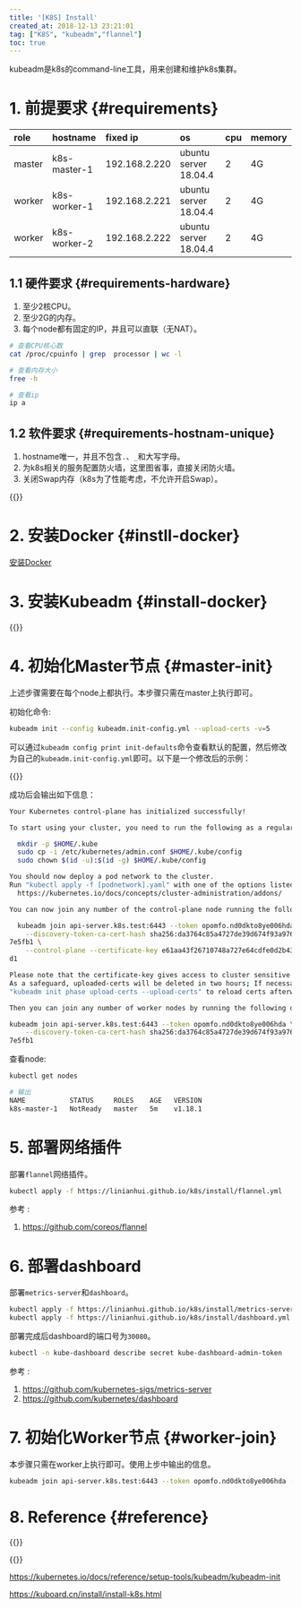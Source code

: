 ```yaml
---
title: '[K8S] Install'
created_at: 2018-12-13 23:21:01
tag: ["K8S", "kubeadm","flannel"]
toc: true
---
```


kubeadm是k8s的command-line工具，用来创建和维护k8s集群。

# 1. 前提要求 {#requirements}

| role   | hostname     | fixed ip      | os                    | cpu  | memory |
| :----- | :----------- | :------------ | :-------------------- | :--- | :----- |
| master | k8s-master-1 | 192.168.2.220 | ubuntu server 18.04.4 | 2    | 4G     |
| worker | k8s-worker-1 | 192.168.2.221 | ubuntu server 18.04.4 | 2    | 4G     |
| worker | k8s-worker-2 | 192.168.2.222 | ubuntu server 18.04.4 | 2    | 4G     |

## 1.1 硬件要求 {#requirements-hardware}

1. 至少2核CPU。
2. 至少2G的内存。
3. 每个node都有固定的IP，并且可以直联（无NAT）。

```bash
# 查看CPU核心数
cat /proc/cpuinfo | grep  processor | wc -l

# 查看内存大小
free -h

# 查看ip
ip a
```

## 1.2 软件要求 {#requirements-hostnam-unique} 

1. hostname唯一，并且不包含`.`、`_`和大写字母。
2. 为k8s相关的服务配置防火墙，这里图省事，直接关闭防火墙。
3. 关闭Swap内存（k8s为了性能考虑，不允许开启Swap）。

{{<highlight-file file="1.prerequisites.sh" lang="bash">}}


# 2. 安装Docker {#instll-docker}

[安装Docker][docker-install]

# 3. 安装Kubeadm {#install-docker}

{{<highlight-file file="2.kubeadm.install.sh" lang="bash">}}

# 4. 初始化Master节点 {#master-init}

上述步骤需要在每个node上都执行。本步骤只需在master上执行即可。

初始化命令:
```bash
kubeadm init --config kubeadm.init-config.yml --upload-certs -v=5
```

可以通过`kubeadm config print init-defaults`命令查看默认的配置，然后修改为自己的`kubeadm.init-config.yml`即可。以下是一个修改后的示例：

{{<highlight-file file="kubeadm.init-config.yml" lang="yml">}}

成功后会输出如下信息：
```bash
Your Kubernetes control-plane has initialized successfully!

To start using your cluster, you need to run the following as a regular user:

  mkdir -p $HOME/.kube
  sudo cp -i /etc/kubernetes/admin.conf $HOME/.kube/config
  sudo chown $(id -u):$(id -g) $HOME/.kube/config

You should now deploy a pod network to the cluster.
Run "kubectl apply -f [podnetwork].yaml" with one of the options listed at:
  https://kubernetes.io/docs/concepts/cluster-administration/addons/

You can now join any number of the control-plane node running the following command on each as root:

  kubeadm join api-server.k8s.test:6443 --token opomfo.nd0dkto8ye006hda \
    --discovery-token-ca-cert-hash sha256:da3764c85a4727de39d674f93a976c617f15f49ca11b2a68bc850c5789
7e5fb1 \
    --control-plane --certificate-key e61aa43f26710748a727e64cdfe0d2b43ae4470a1f81bb1589e8f051d0163b
d1

Please note that the certificate-key gives access to cluster sensitive data, keep it secret!
As a safeguard, uploaded-certs will be deleted in two hours; If necessary, you can use
"kubeadm init phase upload-certs --upload-certs" to reload certs afterward.

Then you can join any number of worker nodes by running the following on each as root:

kubeadm join api-server.k8s.test:6443 --token opomfo.nd0dkto8ye006hda \
    --discovery-token-ca-cert-hash sha256:da3764c85a4727de39d674f93a976c617f15f49ca11b2a68bc850c5789
7e5fb1
```

查看node:
```bash
kubectl get nodes

# 输出
NAME           STATUS     ROLES    AGE   VERSION
k8s-master-1   NotReady   master   5m    v1.18.1
```

# 5. 部署网络插件 

部署`flannel`网络插件。

```bash
kubectl apply -f https://linianhui.github.io/k8s/install/flannel.yml
```

参考 : 
1. https://github.com/coreos/flannel

# 6. 部署dashboard

部署`metrics-server`和`dashboard`。

```bash
kubectl apply -f https://linianhui.github.io/k8s/install/metrics-server.yml
kubectl apply -f https://linianhui.github.io/k8s/install/dashboard.yml
```

部署完成后dashboard的端口号为`30080`。

```bash
kubectl -n kube-dashboard describe secret kube-dashboard-admin-token
```

参考 :
1. https://github.com/kubernetes-sigs/metrics-server
2. https://github.com/kubernetes/dashboard

# 7. 初始化Worker节点 {#worker-join}

本步骤只需在worker上执行即可。使用上步中输出的信息。
```bash
kubeadm join api-server.k8s.test:6443 --token opomfo.nd0dkto8ye006hda --discovery-token-ca-cert-hash sha256:da3764c85a4727de39d674f93a976c617f15f49ca11b2a68bc850c5789
```

# 8. Reference {#reference}

{{<file-list regularExpression="^.*\.sh$">}}

{{<file-list regularExpression="^.*\.yml$">}}

https://kubernetes.io/docs/reference/setup-tools/kubeadm/kubeadm-init

https://kuboard.cn/install/install-k8s.html

[docker-install]:/docker/install
